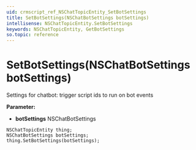 ```yaml
---
uid: crmscript_ref_NSChatTopicEntity_SetBotSettings
title: SetBotSettings(NSChatBotSettings botSettings)
intellisense: NSChatTopicEntity.SetBotSettings
keywords: NSChatTopicEntity, GetBotSettings
so.topic: reference
---
```


# SetBotSettings(NSChatBotSettings botSettings)

Settings for chatbot: trigger script ids to run on bot events

**Parameter:** 
* **botSettings** NSChatBotSettings

```crmscript
NSChatTopicEntity thing;
NSChatBotSettings botSettings;
thing.SetBotSettings(botSettings);
```

